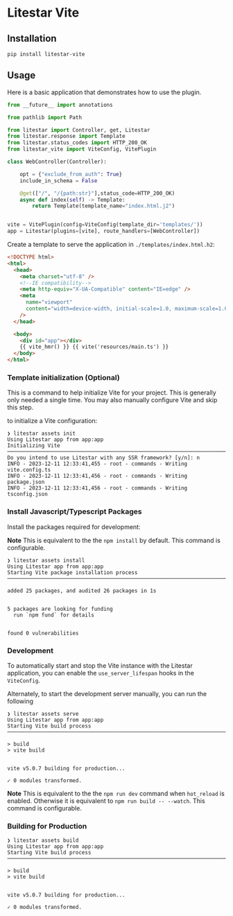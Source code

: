 # Litestar Vite

## Installation

```shell
pip install litestar-vite
```

## Usage

Here is a basic application that demonstrates how to use the plugin.

```python
from __future__ import annotations

from pathlib import Path

from litestar import Controller, get, Litestar
from litestar.response import Template
from litestar.status_codes import HTTP_200_OK
from litestar_vite import ViteConfig, VitePlugin

class WebController(Controller):

    opt = {"exclude_from_auth": True}
    include_in_schema = False

    @get(["/", "/{path:str}"],status_code=HTTP_200_OK)
    async def index(self) -> Template:
        return Template(template_name="index.html.j2")


vite = VitePlugin(config=ViteConfig(template_dir='templates/'))
app = Litestar(plugins=[vite], route_handlers=[WebController])

```

Create a template to serve the application in `./templates/index.html.h2`:

```html
<!DOCTYPE html>
<html>
  <head>
    <meta charset="utf-8" />
    <!--IE compatibility-->
    <meta http-equiv="X-UA-Compatible" content="IE=edge" />
    <meta
      name="viewport"
      content="width=device-width, initial-scale=1.0, maximum-scale=1.0"
    />
  </head>

  <body>
    <div id="app"></div>
    {{ vite_hmr() }} {{ vite('resources/main.ts') }}
  </body>
</html>
```

### Template initialization (Optional)

This is a command to help initialize Vite for your project. This is generally only needed a single time. You may also manually configure Vite and skip this step.

to initialize a Vite configuration:

```shell
❯ litestar assets init
Using Litestar app from app:app
Initializing Vite ──────────────────────────────────────────────────────────────────────────────────────────
Do you intend to use Litestar with any SSR framework? [y/n]: n
INFO - 2023-12-11 12:33:41,455 - root - commands - Writing vite.config.ts
INFO - 2023-12-11 12:33:41,456 - root - commands - Writing package.json
INFO - 2023-12-11 12:33:41,456 - root - commands - Writing tsconfig.json
```

### Install Javascript/Typescript Packages

Install the packages required for development:

**Note** This is equivalent to the the `npm install` by default. This command is configurable.

```shell
❯ litestar assets install
Using Litestar app from app:app
Starting Vite package installation process ──────────────────────────────────────────────────────────────────────────────────────────

added 25 packages, and audited 26 packages in 1s


5 packages are looking for funding
  run `npm fund` for details


found 0 vulnerabilities
```

### Development

To automatically start and stop the Vite instance with the Litestar application, you can enable the `use_server_lifespan` hooks in the `ViteConfig`.

Alternately, to start the development server manually, you can run the following

```shell
❯ litestar assets serve
Using Litestar app from app:app
Starting Vite build process ───────────────────────────────────────────────────────────────────────────────────────────────────────────────────────────────────────────

> build
> vite build


vite v5.0.7 building for production...

✓ 0 modules transformed.

```

**Note** This is equivalent to the the `npm run dev` command when `hot_reload` is enabled. Otherwise it is equivalent to `npm run build -- --watch`. This command is configurable.

### Building for Production

```shell
❯ litestar assets build
Using Litestar app from app:app
Starting Vite build process ───────────────────────────────────────────────────────────────────────────────────────────────────────────────────────────────────────────

> build
> vite build


vite v5.0.7 building for production...

✓ 0 modules transformed.

```
